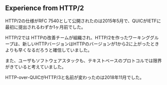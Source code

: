 ## Experience from HTTP/2

HTTP/2の仕様がRFC 7540として公開されたのは2015年5月で、QUICがIETFに最初に提出されるわずか1ヶ月前でした。

HTTP/2では HTTPの改善チームが組織され、HTTP/2を作ったワーキンググループは、新しいHTTPバージョンはHTTPのバージョンが1から2に上がったときよりも早くなるだろうと確信していました。

また、ユーザもソフトウェアスタックも、テキストベースのプロトコルでは限界がきていると考えていました。

HTTP-over-QUICがHTTP/3と名前が変わったのは2018年11月でした。
